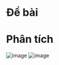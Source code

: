 # Đề bài

# Phân tích
![image](https://github.com/VanHoang110802/Competitive_Programming/assets/108053955/57846b87-b61c-4af3-8c1d-cd298a8889ac)
![image](https://github.com/VanHoang110802/Competitive_Programming/assets/108053955/e804d90e-8cce-4e34-876f-0c990c389f98)
